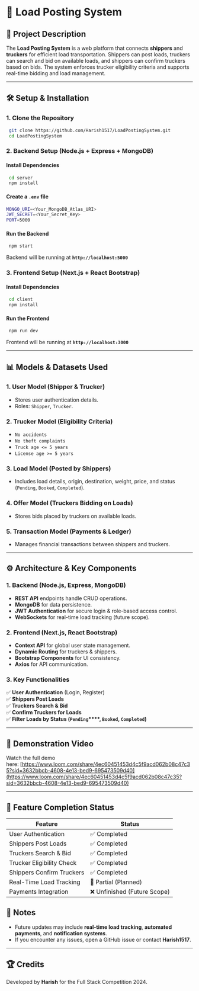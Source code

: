 # 🚛 Load Posting System

## 📌 Project Description

The **Load Posting System** is a web platform that connects **shippers** and **truckers** for efficient load transportation. Shippers can post loads, truckers can search and bid on available loads, and shippers can confirm truckers based on bids. The system enforces trucker eligibility criteria and supports real-time bidding and load management.

---

## 🛠️ Setup & Installation

### **1. Clone the Repository**

```sh
 git clone https://github.com/Harish1517/LoadPostingSystem.git
 cd LoadPostingSystem
```

### **2. Backend Setup** (Node.js + Express + MongoDB)

#### **Install Dependencies**

```sh
 cd server
 npm install
```

#### **Create a ************`.env`************ file**

```sh
MONGO_URI=<Your_MongoDB_Atlas_URI>
JWT_SECRET=<Your_Secret_Key>
PORT=5000
```

#### **Run the Backend**

```sh
 npm start
```

Backend will be running at **`http://localhost:5000`**

### **3. Frontend Setup** (Next.js + React Bootstrap)

#### **Install Dependencies**

```sh
 cd client
 npm install
```

#### **Run the Frontend**

```sh
 npm run dev
```

Frontend will be running at **`http://localhost:3000`**

---

## 📊 Models & Datasets Used

### **1. User Model (Shipper & Trucker)**

- Stores user authentication details.
- Roles: `Shipper`, `Trucker`.

### **2. Trucker Model (Eligibility Criteria)**

- `No accidents`
- `No theft complaints`
- `Truck age <= 5 years`
- `License age >= 5 years`

### **3. Load Model (Posted by Shippers)**

- Includes load details, origin, destination, weight, price, and status (`Pending`, `Booked`, `Completed`).

### **4. Offer Model (Truckers Bidding on Loads)**

- Stores bids placed by truckers on available loads.

### **5. Transaction Model (Payments & Ledger)**

- Manages financial transactions between shippers and truckers.

---

## ⚙️ Architecture & Key Components

### **1. Backend (Node.js, Express, MongoDB)**

- **REST API** endpoints handle CRUD operations.
- **MongoDB** for data persistence.
- **JWT Authentication** for secure login & role-based access control.
- **WebSockets** for real-time load tracking (future scope).

### **2. Frontend (Next.js, React Bootstrap)**

- **Context API** for global user state management.
- **Dynamic Routing** for truckers & shippers.
- **Bootstrap Components** for UI consistency.
- **Axios** for API communication.

### **3. Key Functionalities**

✅ **User Authentication** (Login, Register)\
✅ **Shippers Post Loads**\
✅ **Truckers Search & Bid**\
✅ **Confirm Truckers for Loads**\
✅ **Filter Loads by Status (********`Pending`********\*\*\*\*, ************`Booked`************, ************`Completed`************)**

---

## 🎥 Demonstration Video

Watch the full demo here: [https://www.loom.com/share/4ec60451453d4c5f9acd062b08c47c35?sid=3632bbcb-4608-4e13-bed9-695473509d40](https://www.loom.com/share/4ec60451453d4c5f9acd062b08c47c35?sid=3632bbcb-4608-4e13-bed9-695473509d40)

---

## 🚧 Feature Completion Status

| Feature                   | Status                      |
| ------------------------- | --------------------------- |
| User Authentication       | ✅ Completed                 |
| Shippers Post Loads       | ✅ Completed                 |
| Truckers Search & Bid     | ✅ Completed                 |
| Trucker Eligibility Check | ✅ Completed                 |
| Shippers Confirm Truckers | ✅ Completed                 |
| Real-Time Load Tracking   | 🚧 Partial (Planned)        |
| Payments Integration      | ❌ Unfinished (Future Scope) |

## 📝 Notes

- Future updates may include **real-time load tracking**, **automated payments**, and **notification systems**.
- If you encounter any issues, open a GitHub issue or contact **Harish1517**.

---

## 🏆 Credits

Developed by **Harish** for the Full Stack Competition 2024.

